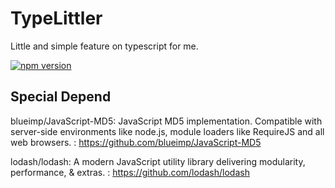 # TypeLittler

Little and simple feature on typescript for me.


[![npm version](https://badge.fury.io/js/node.svg)](https://badge.fury.io/js/node)


## Special Depend


blueimp/JavaScript-MD5: JavaScript MD5 implementation. Compatible with server-side environments like node.js, module loaders like RequireJS and all web browsers.
: https://github.com/blueimp/JavaScript-MD5

lodash/lodash: A modern JavaScript utility library delivering modularity, performance, & extras.
: https://github.com/lodash/lodash



